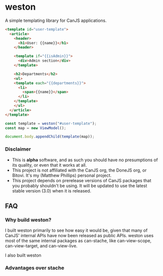 # weston

A simple templating library for CanJS applications.

```html
<template id="user-template">
  <article>
    <header>
      <h1>User: {{name}}</h1>
    </header>

    <template if="{{isAdmin}}">
      <div>Admin section</div>
    </template>

    <h2>Departments</h2>
    <ul>
    <template each="{{departments}}">
      <li>
        <span>{{name}}</span>
      </li>
    </template>
    </ul>
  </article>
</template>
```

```js
const template = weston("#user-template");
const map = new ViewModel();

document.body.appendChild(template(map));
```

### Disclaimer

* This is **alpha** software, and as such you should have no presumptions of its quality, or even that it works at all.
* This project is not affiliated with the CanJS org, the DoneJS org, or Bitovi. It's my (Matthew Phillips) personal project.
* This project depends on prerelease versions of CanJS packages that you probably shouldn't be using. It will be updated to use the latest stable version (3.0) when it is released.

## FAQ

### Why build weston?

I built weston primarily to see how easy it would be, given that many of CanJS' internal APIs have now been released as public APIs. weston uses most of the same internal packages as can-stache, like can-view-scope, can-view-target, and can-view-live.

I also built weston 

### Advantages over stache


